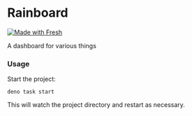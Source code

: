 # Rainboard
[![Made with Fresh](https://fresh.deno.dev/fresh-badge-dark.svg)](https://fresh.deno.dev)

A dashboard for various things
### Usage

Start the project:

```
deno task start
```

This will watch the project directory and restart as necessary.

